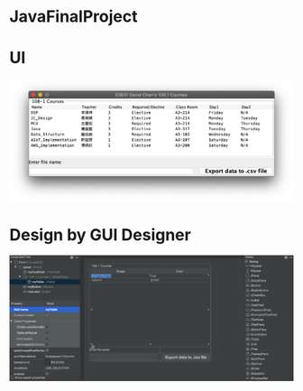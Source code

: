 # JavaFinalProject

# UI
![image](https://github.com/daivd8712403/JavaFinalProject/blob/GUIDesigner/UI.png)

# Design by GUI Designer
![image](https://github.com/daivd8712403/JavaFinalProject/blob/GUIDesigner/GUI%20Design.png)
